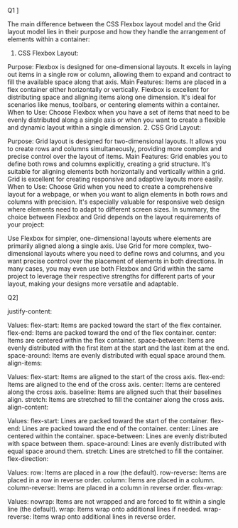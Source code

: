 Q1 ]


The main difference between the CSS Flexbox layout model and the Grid layout model lies in their purpose and how they handle the arrangement of elements within a container:

1. CSS Flexbox Layout:

Purpose: Flexbox is designed for one-dimensional layouts. It excels in laying out items in a single row or column, allowing them to expand and contract to fill the available space along that axis.
Main Features:
Items are placed in a flex container either horizontally or vertically.
Flexbox is excellent for distributing space and aligning items along one dimension.
It's ideal for scenarios like menus, toolbars, or centering elements within a container.
When to Use:
Choose Flexbox when you have a set of items that need to be evenly distributed along a single axis or when you want to create a flexible and dynamic layout within a single dimension.
2. CSS Grid Layout:

Purpose: Grid layout is designed for two-dimensional layouts. It allows you to create rows and columns simultaneously, providing more complex and precise control over the layout of items.
Main Features:
Grid enables you to define both rows and columns explicitly, creating a grid structure.
It's suitable for aligning elements both horizontally and vertically within a grid.
Grid is excellent for creating responsive and adaptive layouts more easily.
When to Use:
Choose Grid when you need to create a comprehensive layout for a webpage, or when you want to align elements in both rows and columns with precision. It's especially valuable for responsive web design where elements need to adapt to different screen sizes.
In summary, the choice between Flexbox and Grid depends on the layout requirements of your project:

Use Flexbox for simpler, one-dimensional layouts where elements are primarily aligned along a single axis.
Use Grid for more complex, two-dimensional layouts where you need to define rows and columns, and you want precise control over the placement of elements in both directions.
In many cases, you may even use both Flexbox and Grid within the same project to leverage their respective strengths for different parts of your layout, making your designs more versatile and adaptable.



Q2] 

justify-content:

Values:
flex-start: Items are packed toward the start of the flex container.
flex-end: Items are packed toward the end of the flex container.
center: Items are centered within the flex container.
space-between: Items are evenly distributed with the first item at the start and the last item at the end.
space-around: Items are evenly distributed with equal space around them.
align-items:

Values:
flex-start: Items are aligned to the start of the cross axis.
flex-end: Items are aligned to the end of the cross axis.
center: Items are centered along the cross axis.
baseline: Items are aligned such that their baselines align.
stretch: Items are stretched to fill the container along the cross axis.
align-content:

Values:
flex-start: Lines are packed toward the start of the container.
flex-end: Lines are packed toward the end of the container.
center: Lines are centered within the container.
space-between: Lines are evenly distributed with space between them.
space-around: Lines are evenly distributed with equal space around them.
stretch: Lines are stretched to fill the container.
flex-direction:

Values:
row: Items are placed in a row (the default).
row-reverse: Items are placed in a row in reverse order.
column: Items are placed in a column.
column-reverse: Items are placed in a column in reverse order.
flex-wrap:

Values:
nowrap: Items are not wrapped and are forced to fit within a single line (the default).
wrap: Items wrap onto additional lines if needed.
wrap-reverse: Items wrap onto additional lines in reverse order.
